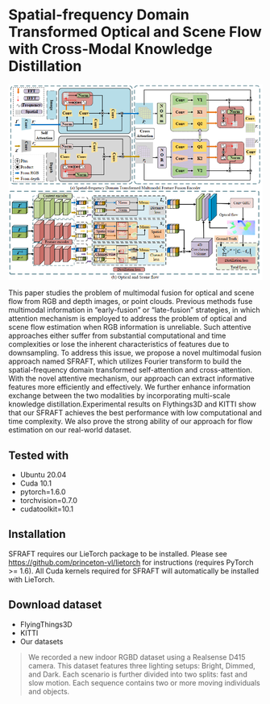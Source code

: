 
# Spatial-frequency Domain Transformed Optical and Scene Flow with Cross-Modal Knowledge Distillation
![](block_diagram.png)

This paper studies the problem of multimodal fusion for optical and scene flow from RGB and depth images, or point clouds.
Previous methods fuse multimodal information in “early-fusion” or “late-fusion” strategies, in which attention mechanism is employed to address the problem of optical and scene flow estimation when RGB information is unreliable. Such attentive approaches either suffer from substantial computational and time complexities or lose the inherent characteristics of features due to downsampling.
To address this issue, we propose a novel multimodal fusion approach named SFRAFT, which utilizes Fourier transform to build the spatial-frequency domain transformed self-attention and cross-attention. With the novel attentive mechanism, our approach can extract informative features more efficiently and effectively. We further enhance information exchange between the two modalities by incorporating multi-scale knowledge distillation.Experimental results on Flythings3D and KITTI show that our SFRAFT achieves the best performance with low computational and time complexity. We also prove the strong ability of our approach for flow estimation on our real-world dataset.
## Tested with
* Ubuntu 20.04
* Cuda 10.1
* pytorch=1.6.0
* torchvision=0.7.0
* cudatoolkit=10.1
## Installation
SFRAFT requires our LieTorch package to be installed. Please see https://github.com/princeton-vl/lietorch for instructions (requires PyTorch >= 1.6). All Cuda kernels required for SFRAFT will automatically be installed with LieTorch.
## Download dataset
* FlyingThings3D
* KITTI
* Our datasets
<blockquote>
We recorded a new indoor RGBD dataset using a Realsense D415 camera. This dataset features three lighting setups: Bright, Dimmed, and Dark. Each scenario is further divided into two splits: fast and slow motion. Each sequence contains two or more moving individuals and objects.
</blockquote>

